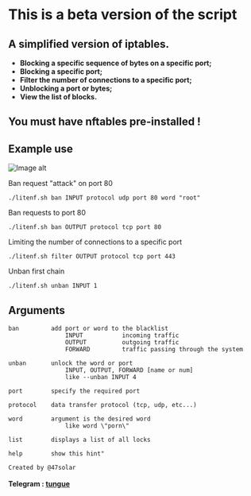 # This is a beta version of the script

## A simplified version of iptables.
<a><strong><bold>
* Blocking a specific sequence of bytes on a specific port;<br>
* Blocking a specific port;<br>
* Filter the number of connections to a specific port;<br>
* Unblocking a port or bytes;<br>
* View the list of blocks.<br>
</bold></strong></a>

## You must have nftables pre-installed !

## Example use

![Image alt](https://github.com/47solar/ip_lit/assets/153699315/e3ddc797-4891-467e-9c05-96781ad682bc)


Ban request "attack" on port 80
``` Shell
./litenf.sh ban INPUT protocol udp port 80 word "root"
```
Ban requests to port 80
``` Shell
./litenf.sh ban OUTPUT protocol tcp port 80
```
Limiting the number of connections to a specific port
``` Shell
./litenf.sh filter OUTPUT protocol tcp port 443
```
Unban first chain
``` Shell
./litenf.sh unban INPUT 1
```
## Arguments
```
ban         add port or word to the blacklist
                INPUT           incoming traffic
                OUTPUT          outgoing traffic
                FORWARD         traffic passing through the system

unban       unlock the word or port
                INPUT, OUTPUT, FORWARD [name or num]               
				like --unban INPUT 4

port        specify the required port

protocol    data transfer protocol (tcp, udp, etc...)

word        argument is the desired word
                like word \"porn\"

list        displays a list of all locks

help        show this hint"
```
```Created by @47solar```<br>
<br><strong>Telegram : <a href="https://t.me/tungueoffensive">tungue</a></strong>
